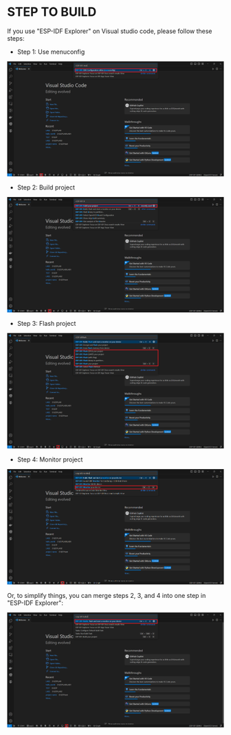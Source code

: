 # STEP TO BUILD

If you use "ESP-IDF Explorer" on Visual studio code, please follow these steps:

- Step 1: Use menuconfig

![Alt text](IMAGE/menuconfig.png)

- Step 2: Build project
  
![Alt text](IMAGE/build.png)

- Step 3: Flash project

![Alt text](IMAGE/flash.png)

- Step 4: Monitor project

![Alt text](IMAGE/monitor.png)

Or, to simplify things, you can merge steps 2, 3, and 4 into one step in "ESP-IDF Explorer":

![Alt text](IMAGE/all.png )
